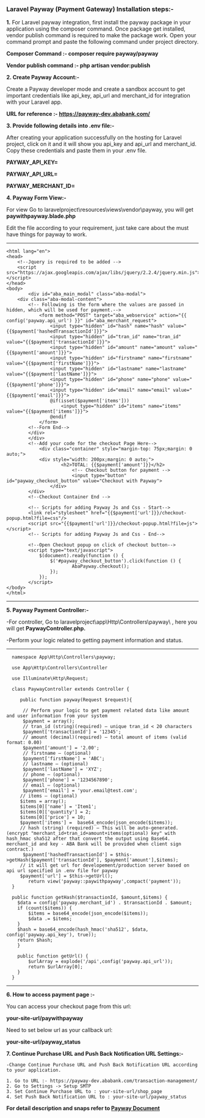
### **Laravel Payway (Payment Gateway) Installation steps:-**

**1.** For Laravel payway integration, first install the payway package in your application  using the composer command. Once package get installed, vendor publish command is required to make the package work. Open your command prompt and paste the following command under project directory.
   
**Composer Command :-  composer require payway/payway** 

**Vendor publish command :- php artisan vendor:publish**

**2. Create Payway Account:-**
     
Create a Payway developer mode and create a sandbox account to get important credentials like  api_key, api_url and merchant_id for integration with your Laravel app.

**URL for reference :- https://payway-dev.ababank.com/**

**3. Provide following details into .env file:-** 

After creating your application successfully on the hosting for Laravel project, click on it and it will show you api_key and api_url and merchant_id. Copy these credentials and paste them in your .env file.

**PAYWAY_API_KEY=**

**PAYWAY_API_URL=**

**PAYWAY_MERCHANT_ID=**
     
**4. Payway Form View:-**

For view Go to  laravelproject\resources\views\vendor\payway\, you will get **paywithpayway.blade.php**

Edit the file according to your requirement, just take care about the must have things for payway to work.

-----------------------------------------------------------------------------------------------

 	<html lang="en">
	<head>
		<!--Jquery is required to be added -->
		<script src="https://ajax.googleapis.com/ajax/libs/jquery/2.2.4/jquery.min.js"></script>
	</head>
	<body>
    		<div id="aba_main_modal" class="aba-modal">		
		<div class="aba-modal-content">
    		<!-- Following is the form where the values are passed in hidden, which will be used for payment.-->
            	<form method="POST" target="aba_webservice" action="{{ config('payway.api_url') }}" id="aba_merchant_request">
                	<input type="hidden" id="hash" name="hash" value="{{$payment['hashedTransactionId']}}">
                	<input type="hidden" id="tran_id" name="tran_id" value="{{$payment['transactionId']}}">
                	<input type="hidden" id="amount" name="amount" value="{{$payment['amount']}}">
                	<input type="hidden" id="firstname" name="firstname" value="{{$payment['firstName']}}">
                	<input type="hidden" id="lastname" name="lastname" value="{{$payment['lastName']}}">
                	<input type="hidden" id="phone" name="phone" value="{{$payment['phone']}}">
                	<input type="hidden" id="email" name="email" value="{{$payment['email']}}">
                	@if(isset($payment['items']))
                    	<input type="hidden" id="items" name="items" value="{{$payment['items']}}">
                	@endif    
            	</form>
    		<!--Form End-->        
        	</div>
    		</div>
    		<!--Add your code for the checkout Page Here-->
    			<div class="container" style="margin-top: 75px;margin: 0 auto;">
           		<div style="width: 200px;margin: 0 auto;">
                    	<h2>TOTAL: {{$payment['amount']}}</h2>
                    		<!-- Checkout button for payment -->
                    		<input type="button" id="payway_checkout_button" value="Checkout with Payway">
            		</div>
    		</div>
    		<!--Checkout Container End -->

    		<!-- Scripts for adding Payway Js and Css - Start-->
    		<link rel="stylesheet" href="{{$payment['url']}}/checkout-popup.html?file=css"/>
    		<script src="{{$payment['url']}}/checkout-popup.html?file=js"></script>
    		<!-- Scripts for adding Payway Js and Css - End-->
    
    		<!--Open Checkout popup on click of checkout button-->
    		<script type="text/javascript">
        	    $(document).ready(function () {
                	$('#payway_checkout_button').click(function () {
                        	AbaPayway.checkout();
                	});
        	    });
    		</script>   
	</body>
	</html>
--------------------------------------------------------------------------------------------------
        
**5. Payway Payment Controller:-**
     
-For controller, Go to laravelproject\app\Http\Controllers\payway\ , here you will get **PaywayController.php.**

-Perform your logic related to getting payment information and status.    
     
--------------------------------------------------------------------------------------------

      namespace App\Http\Controllers\payway;
      
      use App\Http\Controllers\Controller
 
      use Illuminate\Http\Request;
 
      class PaywayController extends Controller {
 
         public function payway(Request $request){
    
          // Perform your logic to get payment related data like amount and user information from your system
          $payment = array();
          // tran_id (string)(required) – unique tran_id < 20 characters 
          $payment['transactionId'] = '12345'; 
          // amount (decimal)(required) – total amount of items (valid format: 0.00) 
          $payment['amount'] = '2.00';  
          // firstname – (optional) 
          $payment['firstName'] = 'ABC';    
          // lastname – (optional) 
          $payment['lastName'] = 'XYZ';  
          // phone – (optional)
          $payment['phone'] = '1234567890'; 
          // email – (optional) 
          $payment['email'] = 'your.email@test.com';   
         // items – (optional)
    	 $items = array();
    	 $items[0]['name'] = 'Item1';
     	 $items[0]['quantity'] = 2;
    	 $items[0]['price'] = 10;
         $payment['items'] =  base64_encode(json_encode($items));
    	 // hash (string) (required) – This will be auto-generated. (encrypt "merchant_id+tran_id+amount+items(optional) key" with 	             hash_hmac sha512 after that convert the output using Base64. merchant_id and key - ABA Bank will be provided when client sign contract.)
          $payment['hashedTransactionId'] = $this->getHash($payment['transactionId'], $payment['amount'],$items);   
         // it will get url for developement/production server based on api url specified in .env file for payway
         $payment['url'] = $this->getUrl();
    		return view('payway::paywithpayway',compact('payment'));
      }
 
      public function getHash($transactionId, $amount,$items) {  
		$data = config('payway.merchant_id') . $transactionId . $amount;
		if (count($items)) {
		    $items = base64_encode(json_encode($items));
		    $data .= $items;
		}
		$hash = base64_encode(hash_hmac('sha512', $data, config('payway.api_key'), true));
		return $hash;
    	}
   
        public function getUrl() {   
        	$urlArray = explode('/api',config('payway.api_url'));
        	return $urlArray[0];
    	}
      }
---------------------------------------------------------------------------------
    
**6. How to access payment page :-**

You can access your checkout page from this url:

**your-site-url/paywithpayway**

Need to set below url as your callback url:

**your-site-url/payway_status**

    
**7. Continue Purchase URL and Push Back Notification URL Settings:-**

    -Change Continue Purchase URL and Push Back Notification URL according to your application.
    
    1. Go to URL :- https://payway-dev.ababank.com/transaction-management/
    2. Go to Settings -> Setup SMTP
    3. Set Continue Purchase URL to : your-site-url/shop_page
    4. Set Push Back Notification URL to : your-site-url/payway_status
    
**For detail description and snaps refer to [Payway Document](https://github.com/shah-shreya/payway-test-package/blob/master/PaywayDocument.docx)**  












 


